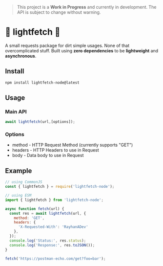 > This project is a **Work in Progress** and currently in development. The API is 
> subject to change without warning.

# 🌠 lightfetch 🌠
A small requests package for dirt simple usages. None of that overcomplicated stuff.
Built using **zero dependencies** to be **lightweight** and **asynchronous**.

## Install
```sh
npm install lightfetch-node@latest
```

## Usage
### Main API
```js
await lightfetch(url,[options]);
```
### Options
- method - HTTP Request Method (currently supports "GET")
- headers - HTTP Headers to use in Request
- body - Data body to use in Request

## Example
```js
// using CommonJS
const { lightfetch } = require('lightfetch-node');

// using ESM
import { lightfetch } from 'lightfetch-node';

async function fetch(url) {
  const res = await lightfetch(url, {
    method: 'GET',
    headers: {
      'X-Requested-With': 'RayhanADev'
    },
  });
  console.log('Status:', res.status);
  console.log('Response:', res.toJSON());
}

fetch('https://postman-echo.com/get?foo=bar');
```